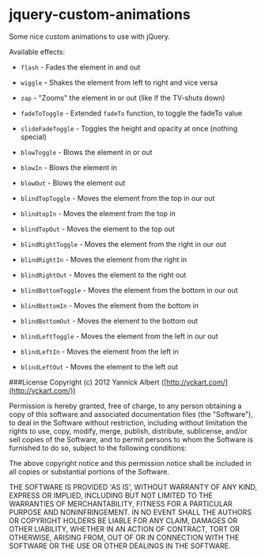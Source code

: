 jquery-custom-animations
========================

Some nice custom animations to use with jQuery.

Available effects:

- `flash` - Fades the element in and out
- `wiggle` - Shakes the element from left to right and vice versa
- `zap` - "Zooms" the element in or out (like if the TV-shuts down)

- `fadeToToggle` - Extended `fadeTo` function, to toggle the fadeTo value
- `slideFadeToggle` - Toggles the height and opacity at once (nothing special)

- `blowToggle` - Blows the element in or out
- `blowIn` - Blows the element in
- `blowOut` - Blows the element out

- `blindTopToggle` - Moves the element from the top in our out
- `blindtopIn` - Moves the element from the top in
- `blindTopOut` - Moves the element to the top out

- `blindRightToggle` - Moves the element from the right in our out
- `blindRightIn` - Moves the element from the right in
- `blindRightOut` - Moves the element to the right out

- `blindBottomToggle` - Moves the element from the bottom in our out
- `blindBottomIn` - Moves the element from the bottom in
- `blindBottomOut` - Moves the element to the bottom out

- `blindLeftToggle` - Moves the element from the left in our out
- `blindLeftIn` - Moves the element from the left in
- `blindLeftOut` - Moves the element to the left out

###License
Copyright (c) 2012 Yannick Albert ([http://yckart.com/](http://yckart.com/))

Permission is hereby granted, free of charge, to any person obtaining a copy of this software and associated documentation files (the "Software"), to deal in the Software without restriction, including without limitation the rights to use, copy, modify, merge, publish, distribute, sublicense, and/or sell copies of the Software, and to permit persons to whom the Software is furnished to do so, subject to the following conditions:

The above copyright notice and this permission notice shall be included in all copies or substantial portions of the Software.

THE SOFTWARE IS PROVIDED 'AS IS', WITHOUT WARRANTY OF ANY KIND, EXPRESS OR IMPLIED, INCLUDING BUT NOT LIMITED TO THE WARRANTIES OF MERCHANTABILITY, FITNESS FOR A PARTICULAR PURPOSE AND NONINFRINGEMENT. IN NO EVENT SHALL THE AUTHORS OR COPYRIGHT HOLDERS BE LIABLE FOR ANY CLAIM, DAMAGES OR OTHER LIABILITY, WHETHER IN AN ACTION OF CONTRACT, TORT OR OTHERWISE, ARISING FROM, OUT OF OR IN CONNECTION WITH THE SOFTWARE OR THE USE OR OTHER DEALINGS IN THE SOFTWARE.

